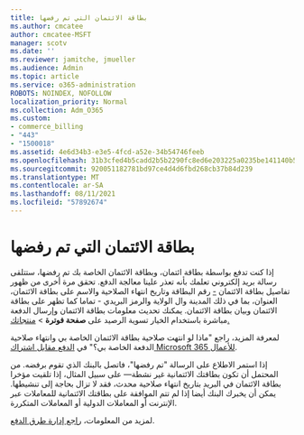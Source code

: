 ```yaml
---
title: بطاقة الائتمان التي تم رفضها
ms.author: cmcatee
author: cmcatee-MSFT
manager: scotv
ms.date: ''
ms.reviewer: jamitche, jmueller
ms.audience: Admin
ms.topic: article
ms.service: o365-administration
ROBOTS: NOINDEX, NOFOLLOW
localization_priority: Normal
ms.collection: Adm_O365
ms.custom:
- commerce_billing
- "443"
- "1500018"
ms.assetid: 4e6d34b3-e3e5-4fcd-a52e-34b54746feeb
ms.openlocfilehash: 31b3cfed4b5cadd2b5b2290fc8ed6e203225a0235be141140b5ecbd01efc2f98
ms.sourcegitcommit: 920051182781bd97ce4d4d6fbd268cb37b84d239
ms.translationtype: MT
ms.contentlocale: ar-SA
ms.lasthandoff: 08/11/2021
ms.locfileid: "57892674"
---
```

# <a name="declined-credit-card"></a>بطاقة الائتمان التي تم رفضها

إذا كنت تدفع بواسطة بطاقة ائتمان، وبطاقة الائتمان الخاصة بك تم رفضها، ستتلقى رسالة بريد إلكتروني تعلمك بأنه تعذر علينا معالجة الدفع. تحقق مرة أخرى من ظهور تفاصيل بطاقة الائتمان [-](https://go.microsoft.com/fwlink/p/?linkid=842054) رقم البطاقة وتاريخ انتهاء الصلاحية والاسم على بطاقة الائتمان، العنوان، بما في ذلك المدينة وال الولاية والرمز البريدي - تماما كما تظهر على بطاقة الائتمان وبيان بطاقة الائتمان. يمكنك تحديث معلومات بطاقة الائتمان وإرسال الدفعة  مباشرة باستخدام الخيار تسوية الرصيد على **صفحة فوترة**  >  [منتجاتك.](https://go.microsoft.com/fwlink/p/?linkid=842054)

لمعرفة المزيد، راجع "ماذا لو انتهت صلاحية بطاقة الائتمان الخاصة بي وانتهاء صلاحية الدفعة الخاصة بي؟" في [الدفع مقابل اشتراك Microsoft 365 للأعمال](https://docs.microsoft.com/microsoft-365/commerce/billing-and-payments/pay-for-your-subscription#what-if-my-credit-card-was-declined-and-my-payment-is-past-due).
  
إذا استمر الاطلاع على الرسالة "تم رفضها"، فاتصل بالبنك الذي تقوم برفضه. من المحتمل أن تكون بطاقتك الائتمانية غير نشطة— على سبيل المثال، إذا تلقيت مؤخرا بطاقة الائتمان في البريد بتاريخ انتهاء صلاحية محدث، فقد لا تزال بحاجة إلى تنشيطها. يمكن أن يخبرك البنك أيضا إذا لم تتم الموافقة على بطاقتك الائتمانية للمعاملات عبر الإنترنت أو المعاملات الدولية أو المعاملات المتكررة.
  
لمزيد من المعلومات، [راجع إدارة طرق الدفع](https://docs.microsoft.com/microsoft-365/commerce/billing-and-payments/manage-payment-methods).